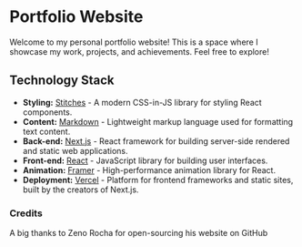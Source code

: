 # Portfolio Website

Welcome to my personal portfolio website! This is a space where I showcase my work, projects, and achievements. Feel free to explore!

## Technology Stack

- **Styling:** [Stitches](https://stitches.dev/) - A modern CSS-in-JS library for styling React components.
- **Content:** [Markdown](https://daringfireball.net/projects/markdown/) - Lightweight markup language used for formatting text content.
- **Back-end:** [Next.js](https://nextjs.org/) - React framework for building server-side rendered and static web applications.
- **Front-end:** [React](https://reactjs.org/) - JavaScript library for building user interfaces.
- **Animation:** [Framer](https://www.framer.com/docs/animation/) - High-performance animation library for React.
- **Deployment:** [Vercel](https://vercel.com/) - Platform for frontend frameworks and static sites, built by the creators of Next.js.

### Credits

A big thanks to Zeno Rocha for open-sourcing his website on GitHub



